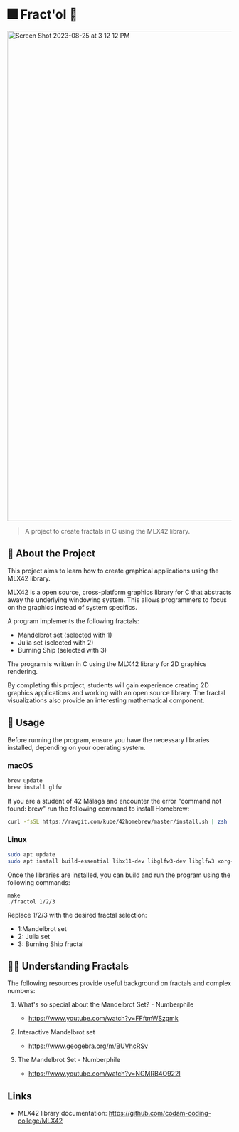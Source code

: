
# 🎆 Fract'ol 👾 

<img width="1101" alt="Screen Shot 2023-08-25 at 3 12 12 PM" src="https://github.com/Dvaid0805/42_fractol/assets/81176650/ee129708-1d0f-450d-8388-75e682391b43">

> A project to create fractals in C using the MLX42 library.

## 🔞 About the Project

This project aims to learn how to create graphical applications using the MLX42 library.

MLX42 is a open source, cross-platform graphics library for C that abstracts away the underlying windowing system. This allows programmers to focus on the graphics instead of system specifics.

A program implements the following fractals:

- Mandelbrot set (selected with 1) 
- Julia set (selected with 2)
- Burning Ship (selected with 3)

The program is written in C using the MLX42 library for 2D graphics rendering.

By completing this project, students will gain experience creating 2D graphics applications and working with an open source library. The fractal visualizations also provide an interesting mathematical component.

## 🤌 Usage

Before running the program, ensure you have the necessary libraries installed, depending on your operating system.

### macOS

```bash
brew update
brew install glfw
```

If you are a student of 42 Málaga and encounter the error "command not found: brew" run the following command to install Homebrew:
```bash
curl -fsSL https://rawgit.com/kube/42homebrew/master/install.sh | zsh
```

### Linux

```bash
sudo apt update
sudo apt install build-essential libx11-dev libglfw3-dev libglfw3 xorg-dev
```

Once the libraries are installed, you can build and run the program using the following commands:

```
make
./fractol 1/2/3
```
Replace 1/2/3 with the desired fractal selection:
   * 1:Mandelbrot set
   * 2: Julia set
   * 3: Burning Ship fractal

## 🤦‍♂️ Understanding Fractals

The following resources provide useful background on fractals and complex numbers:

1. What's so special about the Mandelbrot Set? - Numberphile

   - https://www.youtube.com/watch?v=FFftmWSzgmk

1. Interactive Mandelbrot set

   - https://www.geogebra.org/m/BUVhcRSv
   
1. The Mandelbrot Set - Numberphile

   - https://www.youtube.com/watch?v=NGMRB4O922I
   
## Links

- MLX42 library documentation: https://github.com/codam-coding-college/MLX42
